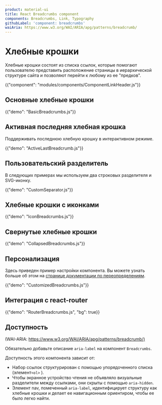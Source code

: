 ```yaml
---
product: material-ui
title: React Breadcrumbs component
components: Breadcrumbs, Link, Typography
githubLabel: 'component: breadcrumbs'
waiAria: https://www.w3.org/WAI/ARIA/apg/patterns/breadcrumb/
---
```


# Хлебные крошки <meta data-oversett="" data-original-text="Breadcrumbs">

<p class="description">Хлебные крошки состоят из списка ссылок, которые помогают пользователю представить расположение страницы в иерархической структуре сайта и позволяют перейти к любому из ее "предков".</p>

{{"component": "modules/components/ComponentLinkHeader.js"}}

## Основные хлебные крошки <meta data-oversett="" data-original-text="Basic breadcrumbs">

{{"demo": "BasicBreadcrumbs.js"}}

## Активная последняя хлебная крошка <meta data-oversett="" data-original-text="Active last breadcrumb">

Поддерживать последнюю хлебную крошку в интерактивном режиме.

{{"demo": "ActiveLastBreadcrumb.js"}}

## Пользовательский разделитель <meta data-oversett="" data-original-text="Custom separator">

В следующих примерах мы используем два строковых разделителя и SVG-иконку.

{{"demo": "CustomSeparator.js"}}

## Хлебные крошки с иконками <meta data-oversett="" data-original-text="Breadcrumbs with icons">

{{"demo": "IconBreadcrumbs.js"}}

## Свернутые хлебные крошки <meta data-oversett="" data-original-text="Collapsed breadcrumbs">

{{"demo": "CollapsedBreadcrumbs.js"}}

## Персонализация <meta data-oversett="" data-original-text="Customization">

Здесь приведен пример настройки компонента. Вы можете узнать больше об этом на [странице документации по переопределениям](/material-ui/customization/how-to-customize/).

{{"demo": "CustomizedBreadcrumbs.js"}}

## Интеграция с react-router <meta data-oversett="" data-original-text="Integration with react-router">

{{"demo": "RouterBreadcrumbs.js", "bg": true}}

## Доступность <meta data-oversett="" data-original-text="Accessibility">

(WAI-ARIA: [https://www.w3.org/WAI/ARIA/apg/patterns/breadcrumb/)](https://www.w3.org/WAI/ARIA/apg/patterns/breadcrumb/)

Обязательно добавьте описание `aria-label` на компонент `Breadcrumbs`.

Доступность этого компонента зависит от:

-   Набор ссылок структурирован с помощью упорядоченного списка (элемент`<ol>` ).
-   Чтобы экранное устройство чтения не объявляло визуальные разделители между ссылками, они скрыты с помощью `aria-hidden`.
-   Элемент nav, помеченный `aria-label`, идентифицирует структуру как хлебные крошки и делает ее навигационным ориентиром, чтобы ее было легко найти.
